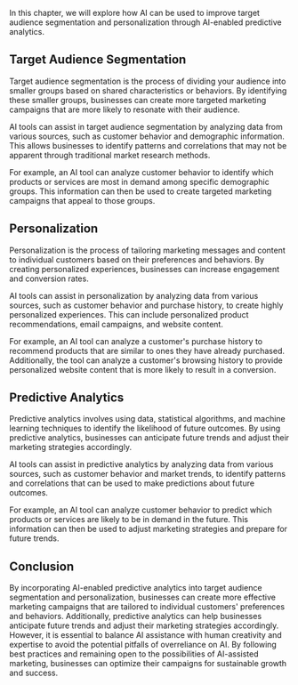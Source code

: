 
In this chapter, we will explore how AI can be used to improve target audience segmentation and personalization through AI-enabled predictive analytics.

Target Audience Segmentation
----------------------------

Target audience segmentation is the process of dividing your audience into smaller groups based on shared characteristics or behaviors. By identifying these smaller groups, businesses can create more targeted marketing campaigns that are more likely to resonate with their audience.

AI tools can assist in target audience segmentation by analyzing data from various sources, such as customer behavior and demographic information. This allows businesses to identify patterns and correlations that may not be apparent through traditional market research methods.

For example, an AI tool can analyze customer behavior to identify which products or services are most in demand among specific demographic groups. This information can then be used to create targeted marketing campaigns that appeal to those groups.

Personalization
---------------

Personalization is the process of tailoring marketing messages and content to individual customers based on their preferences and behaviors. By creating personalized experiences, businesses can increase engagement and conversion rates.

AI tools can assist in personalization by analyzing data from various sources, such as customer behavior and purchase history, to create highly personalized experiences. This can include personalized product recommendations, email campaigns, and website content.

For example, an AI tool can analyze a customer's purchase history to recommend products that are similar to ones they have already purchased. Additionally, the tool can analyze a customer's browsing history to provide personalized website content that is more likely to result in a conversion.

Predictive Analytics
--------------------

Predictive analytics involves using data, statistical algorithms, and machine learning techniques to identify the likelihood of future outcomes. By using predictive analytics, businesses can anticipate future trends and adjust their marketing strategies accordingly.

AI tools can assist in predictive analytics by analyzing data from various sources, such as customer behavior and market trends, to identify patterns and correlations that can be used to make predictions about future outcomes.

For example, an AI tool can analyze customer behavior to predict which products or services are likely to be in demand in the future. This information can then be used to adjust marketing strategies and prepare for future trends.

Conclusion
----------

By incorporating AI-enabled predictive analytics into target audience segmentation and personalization, businesses can create more effective marketing campaigns that are tailored to individual customers' preferences and behaviors. Additionally, predictive analytics can help businesses anticipate future trends and adjust their marketing strategies accordingly. However, it is essential to balance AI assistance with human creativity and expertise to avoid the potential pitfalls of overreliance on AI. By following best practices and remaining open to the possibilities of AI-assisted marketing, businesses can optimize their campaigns for sustainable growth and success.
